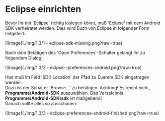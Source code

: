 ﻿# Eclipse einrichten

Bevor Ihr mit 'Eclipse' richtig loslegen könnt, muß 'Eclipse' mit dem Android SDK verheiratet werden. 
Dies wird Euch von Eclipse in folgender Form mitgeteilt:

![Image](./img/1.3/1 - eclipse-sdk-missing.png?raw=true)

Nach dem Betätigen des 'Open Preferences'-Schalter gelangt Ihr zu folgendem Dialog:

![Image](./img/1.3/2 - eclpse--preferences-android.png?raw=true)

Hier muß im Feld 'SDK Location' der Pfad zu Euerem SDK eingetragen werden.  
Dazu ist der Schalter 'Browse...' zu betätigen.
Achtung! Es reicht nicht, __Programme\Android-SDK__ auszuwählen. Das Verzeichnis __Programme\Android-SDK\sdk__ ist maßgebend!  
Danach sollte alles so ausschauen:

![Image](./img/1.3/3 - eclipse-preferences-android-finished.png?raw=true)

 

